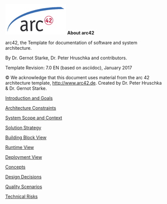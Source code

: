 ![ARC 42 Logo](images/arc42-logo.png)
**About arc42**

arc42, the Template for documentation of software and system
architecture.

By Dr. Gernot Starke, Dr. Peter Hruschka and contributors.

Template Revision: 7.0 EN (based on asciidoc), January 2017

© We acknowledge that this document uses material from the arc 42
architecture template, <http://www.arc42.de>. Created by Dr. Peter
Hruschka & Dr. Gernot Starke.

[Introduction and Goals](01_instruction_and_goals/README.md)

[Architecture Constraints](02_architecture_constraints/README.md)

[System Scope and Context](03_system_scope_and_context/README.md)

[Solution Strategy](04_solution_strategy/README.md)

[Building Block View](05_building_block_view/README.md)

[Runtime View](06_runtime_view/README.md)

[Deployment View](07_deployment_view/README.md)

[Concepts](08_concepts/README.md)

[Design Decisions](09_design_decisions/README.md)

[Quality Scenarios](10_quality_scenarios/README.md)

[Technical Risks](11_technical_risks/README.md)

